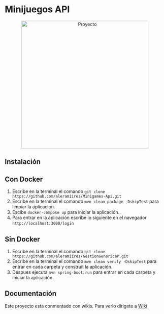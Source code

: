 # Minijuegos API

<div align="center">
  <img src="https://github.com/aleramiirez/Minigames-Api/assets/121113496/617a363d-5bd3-427d-ae4a-a311ab42be83" alt="Proyecto" width="400"/>
</div>

## Instalación

## Con Docker

1. Escribe en la terminal el comando `git clone https://github.com/aleramiirez/Minigames-Api.git`
2. Escribe en la terminal el comando `mvn clean package -DskipTest` para limpiar la aplicación.
3. Escibe `docker-compose up` para iniciar la aplicación..
4. Para entrar en la aplicación escribe lo siguiente en el navegador `http://localhost:3000/login`

## Sin Docker

1. Escribe en la terminal el comando `git clone https://github.com/aleramiirez/GestionGenericaP.git`
3. Escribe en la terminal el comando `mvn clean verify -DskipTest` para entrar en cada carpeta y construit la aplicación.
4. Despues ejecuta `mvn spring-boot:run` para entrar en cada carpeta y iniciar la aplicación.

## Documentación

Este proyecto esta conmentado con wikis. Para verlo dirigete a [Wiki](https://github.com/aleramiirez/Minigames-Api/wiki)

